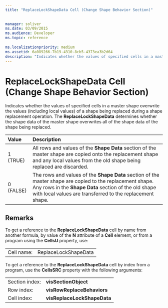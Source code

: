 ```yaml
---
title: "ReplaceLockShapeData Cell (Change Shape Behavior Section)"
 
 
manager: soliver
ms.date: 03/09/2015
ms.audience: Developer
ms.topic: reference
 
ms.localizationpriority: medium
ms.assetid: 6a089266-7b19-4310-8cb5-4373ea3b2d64
description: "Indicates whether the values of specified cells in a master shape overwrite the values (including local values) of a shape being replaced during a shape replacement operation. The ReplaceLockShapeData determines whether the shape data of the master shape overwrites all of the shape data of the shape being replaced."
---
```


# ReplaceLockShapeData Cell (Change Shape Behavior Section)

Indicates whether the values of specified cells in a master shape overwrite the values (including local values) of a shape being replaced during a shape replacement operation. The **ReplaceLockShapeData** determines whether the shape data of the master shape overwrites all of the shape data of the shape being replaced. 
  
|**Value**|**Description**|
|:-----|:-----|
|1 (TRUE)  <br/> |All rows and values of the **Shape Data** section of the master shape are copied onto the replacement shape and any local values from the old shape being replaced are discarded. |
|0 (FALSE)  <br/> |The rows and values of the **Shape Data** section of the master shape are copied to the replacement shape. Any rows in the **Shape Data** section of the old shape with local values are transferred to the replacement shape. |
   
## Remarks

To get a reference to the **ReplaceLockShapeData** cell by name from another formula, by value of the **N** attribute of a **Cell** element, or from a program using the **CellsU** property, use: 
  
|||
|:-----|:-----|
| Cell name:  <br/> | ReplaceLockShapeData  <br/> |
   
To get a reference to the **ReplaceLockShapeData** cell by index from a program, use the **CellsSRC** property with the following arguments: 
  
|||
|:-----|:-----|
| Section index:  <br/> |**visSectionObject** <br/> |
| Row index:  <br/> |**visRowReplaceBehaviors** <br/> |
| Cell index:  <br/> |**visReplaceLockShapeData** <br/> |
   

